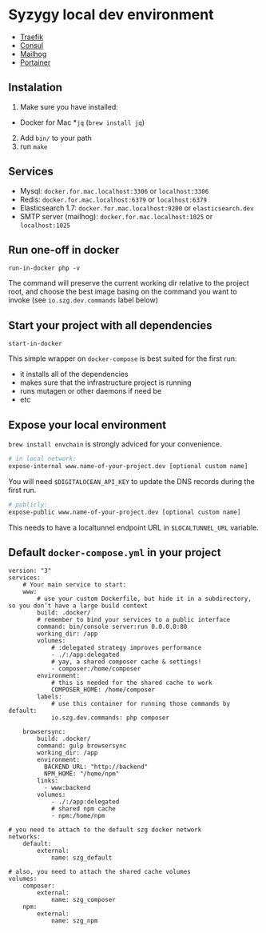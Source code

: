 # Syzygy local dev environment

 * [Traefik](https://traefik.szg.dev)
 * [Consul](https://consul.szg.dev)
 * [Mailhog](https://mailhog.szg.dev)
 * [Portainer](https://portainer.szg.dev)

## Instalation

1. Make sure you have installed:
  * Docker for Mac
  *`jq` (`brew install jq`)
2. Add `bin/` to your path
3. run `make`

## Services

 * Mysql: `docker.for.mac.localhost:3306` or `localhost:3306`
 * Redis: `docker.for.mac.localhost:6379` or `localhost:6379`
 * Elasticsearch 1.7: `docker.for.mac.localhost:9200` or `elasticsearch.dev`
 * SMTP server (mailhog): `docker.for.mac.localhost:1025` or `localhost:1025`

## Run one-off in docker

```
run-in-docker php -v
```

The command will preserve the current working dir relative to the project root, and choose the best image
basing on the command you want to invoke (see `io.szg.dev.commands` label below)


## Start your project with all dependencies

```
start-in-docker
```

This simple wrapper on `docker-compose` is best suited for the first run:

 * it installs all of the dependencies
 * makes sure that the infrastructure project is running
 * runs mutagen or other daemons if need be
 * etc

## Expose your local environment 

`brew install envchain` is strongly adviced for your convenience.

```bash
# in local network:
expose-internal www.name-of-your-project.dev [optional custom name]
```

You will need `$DIGITALOCEAN_API_KEY` to update the DNS records during the first run. 

```bash
# publicly:
expose-public www.name-of-your-project.dev [optional custom name]
```

This needs to have a localtunnel endpoint URL in `$LOCALTUNNEL_URL` variable.

## Default `docker-compose.yml` in your project

```
version: "3"
services:
    # Your main service to start:
    www: 
        # use your custom Dockerfile, but hide it in a subdirectory, so you don’t have a large build context
        build: .docker/
        # remember to bind your services to a public interface
        command: bin/console server:run 0.0.0.0:80
        working_dir: /app
        volumes:
            # :delegated strategy improves performance
            - ./:/app:delegated
            # yay, a shared composer cache & settings!
            - composer:/home/composer
        environment:
            # this is needed for the shared cache to work
            COMPOSER_HOME: /home/composer
        labels:
            # use this container for running those commands by default:
            io.szg.dev.commands: php composer

    browsersync:
        build: .docker/
        command: gulp browsersync
        working_dir: /app
        environment:
          BACKEND_URL: "http://backend"
          NPM_HOME: "/home/npm"
        links:
          - www:backend
        volumes:
            - ./:/app:delegated
            # shared npm cache
            - npm:/home/npm

# you need to attach to the default szg docker network
networks:
    default:
        external:
            name: szg_default

# also, you need to attach the shared cache volumes
volumes:
    composer:
        external:
            name: szg_composer
    npm:
        external:
            name: szg_npm
```
